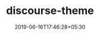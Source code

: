 ---
title: "discourse-theme"
date: 2019-06-16T17:46:28+05:30
type: "organisations"
org_name: "freeCodeCamp.org"
repo_desc: "Themes that we use on our forums"
repo_link: https://github.com/freeCodeCamp/discourse-theme
---